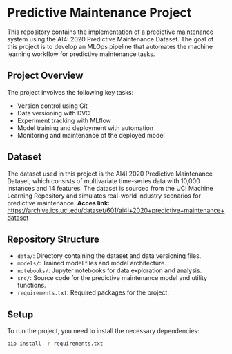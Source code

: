 

# Predictive Maintenance Project

This repository contains the implementation of a predictive maintenance system using the AI4I 2020 Predictive Maintenance Dataset. The goal of this project is to develop an MLOps pipeline that automates the machine learning workflow for predictive maintenance tasks.

## Project Overview

The project involves the following key tasks:

- Version control using Git
- Data versioning with DVC
- Experiment tracking with MLflow
- Model training and deployment with automation
- Monitoring and maintenance of the deployed model

## Dataset

The dataset used in this project is the AI4I 2020 Predictive Maintenance Dataset, which consists of multivariate time-series data with 10,000 instances and 14 features. The dataset is sourced from the UCI Machine Learning Repository and simulates real-world industry scenarios for predictive maintenance.
**Acces link:** https://archive.ics.uci.edu/dataset/601/ai4i+2020+predictive+maintenance+dataset

## Repository Structure

- `data/`: Directory containing the dataset and data versioning files.
- `models/`: Trained model files and model architecture.
- `notebooks/`: Jupyter notebooks for data exploration and analysis.
- `src/`: Source code for the predictive maintenance model and utility functions.
- `requirements.txt`: Required packages for the project.

## Setup

To run the project, you need to install the necessary dependencies:

```bash
pip install -r requirements.txt
